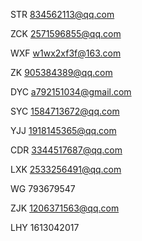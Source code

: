 STR 834562113@qq.com

ZCK 2571596855@qq.com

WXF w1wx2xf3f@163.com



ZK 905384389@qq.com 

DYC a792151034@gmail.com

SYC 1584713672@qq.com



YJJ 1918145365@qq.com

CDR 3344517687@qq.com

LXK 2533256491@qq.com



WG 793679547

ZJK 1206371563@qq.com

LHY 1613042017

